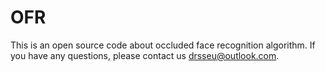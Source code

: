 # OFR
This is an open source code about occluded face recognition algorithm. If you have any questions, please contact us drsseu@outlook.com.
